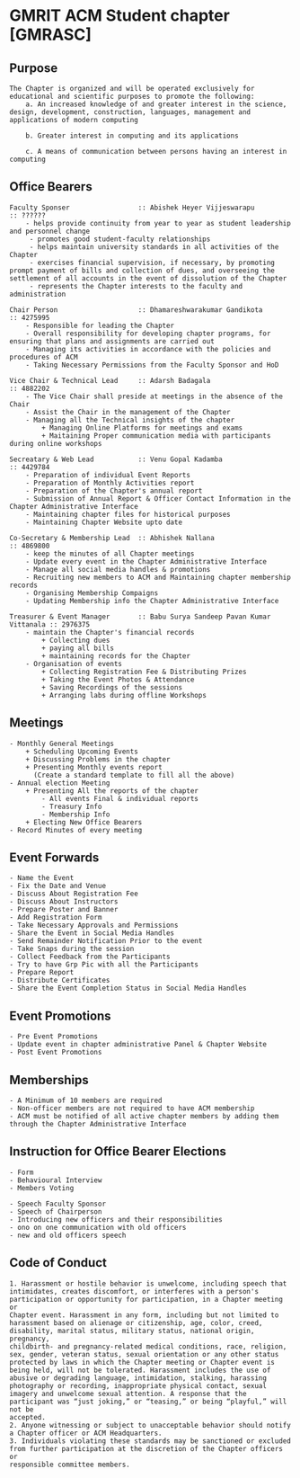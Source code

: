# GMRIT ACM Student chapter [GMRASC]

## Purpose

    The Chapter is organized and will be operated exclusively for
    educational and scientific purposes to promote the following:
        a. An increased knowledge of and greater interest in the science, design, development, construction, languages, management and applications of modern computing

        b. Greater interest in computing and its applications

        c. A means of communication between persons having an interest in
    computing

## Office Bearers

    Faculty Sponser                 :: Abishek Heyer Vijjeswarapu               :: ??????
        - helps provide continuity from year to year as student leadership and personnel change
         - promotes good student-faculty relationships
         - helps maintain university standards in all activities of the Chapter
         - exercises financial supervision, if necessary, by promoting prompt payment of bills and collection of dues, and overseeing the settlement of all accounts in the event of dissolution of the Chapter
         - represents the Chapter interests to the faculty and administration

    Chair Person                    :: Dhamareshwarakumar Gandikota             :: 4275995
        - Responsible for leading the Chapter
        - Overall responsibility for developing chapter programs, for ensuring that plans and assignments are carried out
        - Managing its activities in accordance with the policies and procedures of ACM
        - Taking Necessary Permissions from the Faculty Sponsor and HoD

    Vice Chair & Technical Lead     :: Adarsh Badagala                          :: 4882202
        - The Vice Chair shall preside at meetings in the absence of the Chair
        - Assist the Chair in the management of the Chapter
        - Managing all the Technical insights of the chapter
            + Managing Online Platforms for meetings and exams
            + Maitaining Proper communication media with participants during online workshops

    Secreatary & Web Lead           :: Venu Gopal Kadamba                       :: 4429784
        - Preparation of individual Event Reports
        - Preparation of Monthly Activities report
        - Preparation of the Chapter's annual report
        - Submission of Annual Report & Officer Contact Information in the Chapter Administrative Interface
        - Maintaining chapter files for historical purposes
        - Maintaining Chapter Website upto date

    Co-Secretary & Membership Lead  :: Abhishek Nallana                         :: 4869800
        - keep the minutes of all Chapter meetings
        - Update every event in the Chapter Administrative Interface
        - Manage all social media handles & promotions
        - Recruiting new members to ACM and Maintaining chapter membership records
        - Organising Membership Compaigns
        - Updating Membership info the Chapter Administrative Interface

    Treasurer & Event Manager       :: Babu Surya Sandeep Pavan Kumar Vittanala :: 2976375
        - maintain the Chapter's financial records
            + Collecting dues
            + paying all bills
            + maintaining records for the Chapter
        - Organisation of events
            + Collecting Registration Fee & Distributing Prizes
            + Taking the Event Photos & Attendance
            + Saving Recordings of the sessions
            + Arranging labs during offline Workshops

## Meetings

    - Monthly General Meetings
        + Scheduling Upcoming Events
        + Discussing Problems in the chapter
        + Presenting Monthly events report
          (Create a standard template to fill all the above)
    - Annual election Meeting
        + Presenting All the reports of the chapter
            - All events Final & individual reports
            - Treasury Info
            - Membership Info
        + Electing New Office Bearers
    - Record Minutes of every meeting

## Event Forwards

    - Name the Event
    - Fix the Date and Venue
    - Discuss About Registration Fee
    - Discuss About Instructors
    - Prepare Poster and Banner
    - Add Registration Form
    - Take Necessary Approvals and Permissions
    - Share the Event in Social Media Handles
    - Send Remainder Notification Prior to the event
    - Take Snaps during the session
    - Collect Feedback from the Participants
    - Try to have Grp Pic with all the Participants
    - Prepare Report
    - Distribute Certificates
    - Share the Event Completion Status in Social Media Handles

## Event Promotions

    - Pre Event Promotions
    - Update event in chapter administrative Panel & Chapter Website
    - Post Event Promotions

## Memberships

    - A Minimum of 10 members are required
    - Non-officer members are not required to have ACM membership
    - ACM must be notified of all active chapter members by adding them through the Chapter Administrative Interface

## Instruction for Office Bearer Elections

    - Form
    - Behavioural Interview
    - Members Voting

    - Speech Faculty Sponsor
    - Speech of Chairperson
    - Introducing new officers and their responsibilities
    - ono on one communication with old officers
    - new and old officers speech

## Code of Conduct

    1. Harassment or hostile behavior is unwelcome, including speech that
    intimidates, creates discomfort, or interferes with a person's
    participation or opportunity for participation, in a Chapter meeting or
    Chapter event. Harassment in any form, including but not limited to
    harassment based on alienage or citizenship, age, color, creed,
    disability, marital status, military status, national origin, pregnancy,
    childbirth- and pregnancy-related medical conditions, race, religion,
    sex, gender, veteran status, sexual orientation or any other status
    protected by laws in which the Chapter meeting or Chapter event is
    being held, will not be tolerated. Harassment includes the use of
    abusive or degrading language, intimidation, stalking, harassing
    photography or recording, inappropriate physical contact, sexual
    imagery and unwelcome sexual attention. A response that the
    participant was “just joking,” or “teasing,” or being “playful,” will not be
    accepted.
    2. Anyone witnessing or subject to unacceptable behavior should notify
    a Chapter officer or ACM Headquarters.
    3. Individuals violating these standards may be sanctioned or excluded
    from further participation at the discretion of the Chapter officers or
    responsible committee members.

